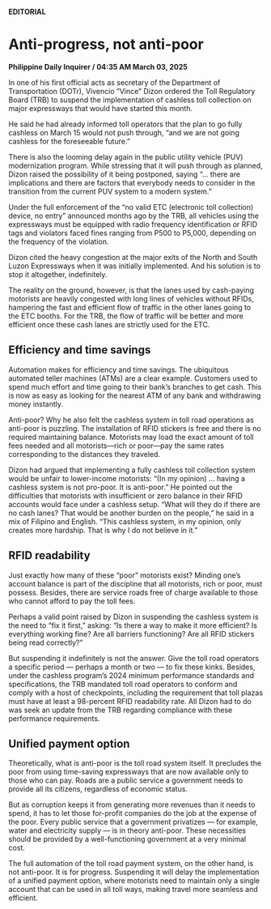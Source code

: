 **EDITORIAL**

# Anti-progress, not anti-poor

****Philippine Daily Inquirer / 04:35 AM March 03, 2025****

In one of his first official acts as secretary of the Department of Transportation (DOTr), Vivencio “Vince” Dizon ordered the Toll Regulatory Board (TRB) to suspend the implementation of cashless toll collection on major expressways that would have started this month. 

He said he had already informed toll operators that the plan to go fully cashless on March 15 would not push through, “and we are not going cashless for the foreseeable future.”

There is also the looming delay again in the public utility vehicle (PUV) modernization program. While stressing that it will push through as planned, Dizon raised the possibility of it being postponed, saying “… there are implications and there are factors that everybody needs to consider in the transition from the current PUV system to a modern system.”

Under the full enforcement of the “no valid ETC (electronic toll collection) device, no entry” announced months ago by the TRB, all vehicles using the expressways must be equipped with radio frequency identification or RFID tags and violators faced fines ranging from P500 to P5,000, depending on the frequency of the violation.

Dizon cited the heavy congestion at the major exits of the North and South Luzon Expressways when it was initially implemented. And his solution is to stop it altogether, indefinitely. 

The reality on the ground, however, is that the lanes used by cash-paying motorists are heavily congested with long lines of vehicles without RFIDs, hampering the fast and efficient flow of traffic in the other lanes going to the ETC booths. For the TRB, the flow of traffic will be better and more efficient once these cash lanes are strictly used for the ETC.

## Efficiency and time savings

Automation makes for efficiency and time savings. The ubiquitous automated teller machines (ATMs) are a clear example. Customers used to spend much effort and time going to their bank’s branches to get cash. This is now as easy as looking for the nearest ATM of any bank and withdrawing money instantly.

Anti-poor? Why he also felt the cashless system in toll road operations as anti-poor is puzzling. The installation of RFID stickers is free and there is no required maintaining balance. Motorists may load the exact amount of toll fees needed and all motorists—rich or poor—pay the same rates corresponding to the distances they traveled.

Dizon had argued that implementing a fully cashless toll collection system would be unfair to lower-income motorists: “(In my opinion) … having a cashless system is not pro-poor. It is anti-poor.” He pointed out the difficulties that motorists with insufficient or zero balance in their RFID accounts would face under a cashless setup. “What will they do if there are no cash lanes? That would be another burden on the people,” he said in a mix of Filipino and English. “This cashless system, in my opinion, only creates more hardship. That is why I do not believe in it.”

## RFID readability

Just exactly how many of these “poor” motorists exist? Minding one’s account balance is part of the discipline that all motorists, rich or poor, must possess. Besides, there are service roads free of charge available to those who cannot afford to pay the toll fees.

Perhaps a valid point raised by Dizon in suspending the cashless system is the need to “fix it first,” asking: “Is there a way to make it more efficient? Is everything working fine? Are all barriers functioning? Are all RFID stickers being read correctly?” 

But suspending it indefinitely is not the answer. Give the toll road operators a specific period — perhaps a month or two — to fix these kinks. Besides, under the cashless program’s 2024 minimum performance standards and specifications, the TRB mandated toll road operators to conform and comply with a host of checkpoints, including the requirement that toll plazas must have at least a 98-percent RFID readability rate. All Dizon had to do was seek an update from the TRB regarding compliance with these performance requirements.

## Unified payment option

Theoretically, what is anti-poor is the toll road system itself. It precludes the poor from using time-saving expressways that are now available only to those who can pay. Roads are a public service a government needs to provide all its citizens, regardless of economic status. 

But as corruption keeps it from generating more revenues than it needs to spend, it has to let those for-profit companies do the job at the expense of the poor. Every public service that a government privatizes — for example, water and electricity supply — is in theory anti-poor. These necessities should be provided by a well-functioning government at a very minimal cost.

The full automation of the toll road payment system, on the other hand, is not anti-poor. It is for progress. Suspending it will delay the implementation of a unified payment option, where motorists need to maintain only a single account that can be used in all toll ways, making travel more seamless and efficient.